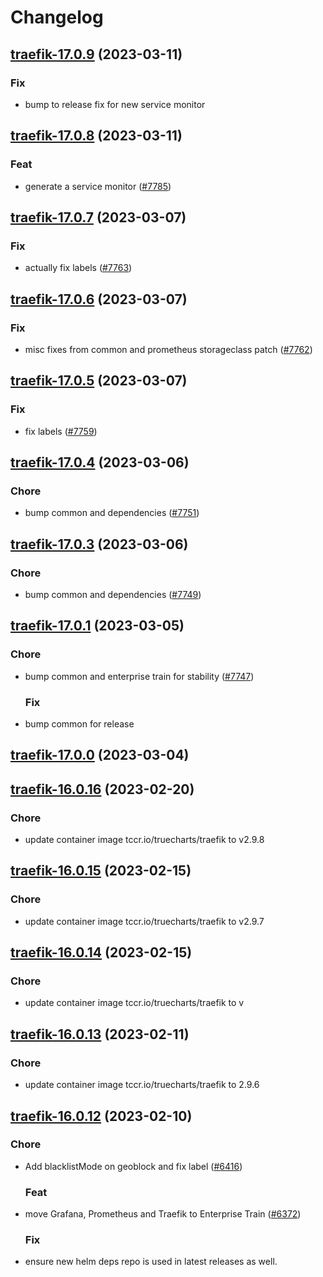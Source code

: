# Changelog



## [traefik-17.0.9](https://github.com/truecharts/charts/compare/traefik-17.0.8...traefik-17.0.9) (2023-03-11)

### Fix

- bump to release fix for new service monitor
  
  


## [traefik-17.0.8](https://github.com/truecharts/charts/compare/traefik-17.0.7...traefik-17.0.8) (2023-03-11)

### Feat

- generate a service monitor ([#7785](https://github.com/truecharts/charts/issues/7785))
  
  


## [traefik-17.0.7](https://github.com/truecharts/charts/compare/traefik-17.0.6...traefik-17.0.7) (2023-03-07)

### Fix

- actually fix labels ([#7763](https://github.com/truecharts/charts/issues/7763))
  
  


## [traefik-17.0.6](https://github.com/truecharts/charts/compare/traefik-17.0.5...traefik-17.0.6) (2023-03-07)

### Fix

- misc fixes from common and prometheus storageclass patch ([#7762](https://github.com/truecharts/charts/issues/7762))
  
  


## [traefik-17.0.5](https://github.com/truecharts/charts/compare/traefik-17.0.4...traefik-17.0.5) (2023-03-07)

### Fix

- fix labels ([#7759](https://github.com/truecharts/charts/issues/7759))
  
  


## [traefik-17.0.4](https://github.com/truecharts/charts/compare/traefik-17.0.3...traefik-17.0.4) (2023-03-06)

### Chore

- bump common and dependencies ([#7751](https://github.com/truecharts/charts/issues/7751))
  
  


## [traefik-17.0.3](https://github.com/truecharts/charts/compare/traefik-17.0.1...traefik-17.0.3) (2023-03-06)

### Chore

- bump common and dependencies ([#7749](https://github.com/truecharts/charts/issues/7749))
  
  


## [traefik-17.0.1](https://github.com/truecharts/charts/compare/traefik-17.0.0...traefik-17.0.1) (2023-03-05)

### Chore

- bump common and enterprise train for stability ([#7747](https://github.com/truecharts/charts/issues/7747))
  
  ### Fix

- bump common for release
  
  


## [traefik-17.0.0](https://github.com/truecharts/charts/compare/traefik-16.0.16...traefik-17.0.0) (2023-03-04)




## [traefik-16.0.16](https://github.com/truecharts/charts/compare/traefik-16.0.15...traefik-16.0.16) (2023-02-20)

### Chore

- update container image tccr.io/truecharts/traefik to v2.9.8
  
  


## [traefik-16.0.15](https://github.com/truecharts/charts/compare/traefik-16.0.14...traefik-16.0.15) (2023-02-15)

### Chore

- update container image tccr.io/truecharts/traefik to v2.9.7
  
  


## [traefik-16.0.14](https://github.com/truecharts/charts/compare/traefik-16.0.13...traefik-16.0.14) (2023-02-15)

### Chore

- update container image tccr.io/truecharts/traefik to v
  
  


## [traefik-16.0.13](https://github.com/truecharts/charts/compare/traefik-16.0.12...traefik-16.0.13) (2023-02-11)

### Chore

- update container image tccr.io/truecharts/traefik to 2.9.6
  
  


## [traefik-16.0.12](https://github.com/truecharts/charts/compare/traefik-16.0.11...traefik-16.0.12) (2023-02-10)

### Chore

- Add blacklistMode on geoblock and fix label ([#6416](https://github.com/truecharts/charts/issues/6416))
  
  ### Feat

- move Grafana, Prometheus and Traefik to Enterprise Train ([#6372](https://github.com/truecharts/charts/issues/6372))
  
  ### Fix

- ensure new helm deps repo is used in latest releases as well.
  
  